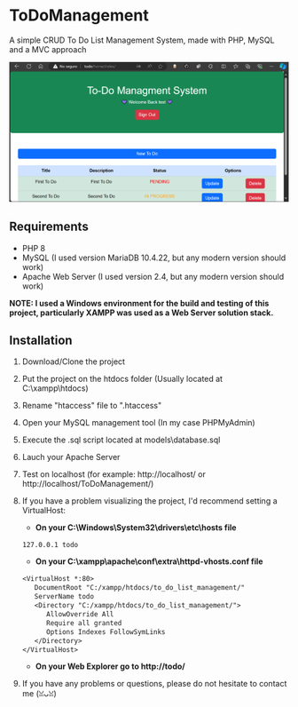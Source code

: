 # ToDoManagement
A simple CRUD To Do List Management System, made with PHP, MySQL and a MVC approach

![Home Screenshot](ToDoHome.png)

## Requirements
- PHP 8
- MySQL (I used version MariaDB 10.4.22, but any modern version should work)
- Apache Web Server (I used version 2.4, but any modern version should work)

**NOTE: I used a Windows environment for the build and testing of this project, particularly XAMPP was used as a Web Server solution stack.**

## Installation
1. Download/Clone the project
2. Put the project on the htdocs folder (Usually located at C:\xampp\htdocs)
3. Rename "htaccess" file to ".htaccess"
4. Open your MySQL management tool (In my case PHPMyAdmin)
5. Execute the .sql script located at models\database.sql
6. Lauch your Apache Server
7. Test on localhost (for example: http://localhost/ or http://localhost/ToDoManagement/)
8. If you have a problem visualizing the project, I'd recommend setting a VirtualHost:
   - **On your C:\Windows\System32\drivers\etc\hosts file**
   ```
   127.0.0.1 todo
   ```
   
   - **On your C:\xampp\apache\conf\extra\httpd-vhosts.conf file**
   ```
   <VirtualHost *:80>
      DocumentRoot "C:/xampp/htdocs/to_do_list_management/"
      ServerName todo
      <Directory "C:/xampp/htdocs/to_do_list_management/">
         AllowOverride All
         Require all granted
         Options Indexes FollowSymLinks
      </Directory>
   </VirtualHost>
   ```
   - **On your Web Explorer go to http://todo/**
9. If you have any problems or questions, please do not hesitate to contact me (ꈍᴗꈍ)
